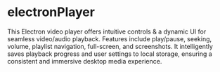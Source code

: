 # electronPlayer
This Electron video player offers intuitive controls &amp; a dynamic UI for seamless video/audio playback. Features include play/pause, seeking, volume, playlist navigation, full-screen, and screenshots. It intelligently saves playback progress and user settings to local storage, ensuring a consistent and immersive desktop media experience.
